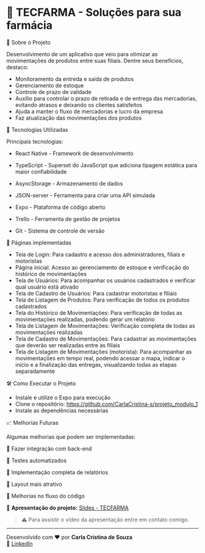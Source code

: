 # 🚀 TECFARMA - Soluções para sua farmácia


📌 Sobre o Projeto

Desenvolvimento de um aplicativo que veio para otimizar as movimentações de produtos entre suas filiais. Dentre seus benefícios, destaco:

- Monitoramento da entreda e saída de produtos
- Gerenciamento de estoque
- Controle de prazo de validade
- Auxílio para controlar o prazo de retirada e de entrega das mercadorias, evitando atrasos e deixando os clientes satisfeitos
- Ajuda a manter o fluxo de mercadorias e lucro da empresa
- Faz atualização das movimentações dos produtos
  
🚀 Tecnologias Utilizadas

Principais tecnologias:

- React Native - Framework de desenvolvimento

- TypeScript - Superset do JavaScript que adiciona tipagem estática para maior confiabilidade

- AsyncStorage - Armazenamento de dados

- JSON-server - Ferramenta para criar uma API simulada 

- Expo - Plataforma de código aberto

- Trello - Ferramenta de gestão de projetos

- Git - Sistema de controle de versão

🎯 Páginas implementadas 

- Tela de Login: Para cadastro e acesso dos administradores, filiais e motoristas
- Página inicial: Acesso ao gerenciamento de estoque e verificação do histórico de movimentações
- Tela de Usuários: Para acompanhar os usuários cadastrados e verificar qual usuário está ativado 
- Tela de Cadastro de Usuários: Para cadastrar motoristas e filiais
- Tela de Listagem de Produtos: Para verificação de todos os produtos cadastrados
- Tela do Histórico de Movimentações: Para verificação de todas as movimentações realizadas, podendo gerar um relatório
- Tela de Listagem de Movimentações: Verificação completa de todas as movimentações realizadas
- Tela de Cadastro de Movimentações: Para cadastrar as movimentações que deverão ser realizadas entre as filiais
- Tela de Listagem de Movimentações (motorista): Para acompanhar as movimentações em tempo real, podendo acessar o mapa, indicar o início e a finalização das entregas, visualizando todas as etapas separadamente


🛠 Como Executar o Projeto

- Instale e utilize o Expo para execução
- Clone o repositório: https://github.com/CarlaCristina-s/projeto_modulo_1
- Instale as dependências necessárias

📈 Melhorias Futuras

Algumas melhorias que podem ser implementadas:

📌 Fazer integração com back-end

📌 Testes automatizados

📌 Implementação completa de relatórios

📌 Layout mais atrativo

📌 Melhorias no fluxo do código

🔗 **Apresentação do projeto:** [Slides - TECFARMA](https://docs.google.com/presentation/d/1KLnDAOG3Ktr_h9QcamSteRTp1cLPShDX/edit#slide=id.p1)
> ⚠️ Para assistir o vídeo da apresentação entre em contato comigo.




---
Desenvolvido com ❤️ por **Carla Cristina de Souza**  
🔗 [LinkedIn](https://www.linkedin.com/in/carlacrissouza/) 
